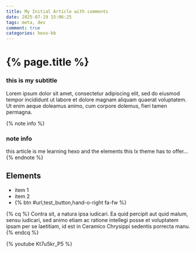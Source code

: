 ```yaml
---
title: My Initial Article with comments
date: 2025-07-19 15:06:25
tags: meta, dev
comment: true
categories: hexo-kb
---
```


# {% page.title %}

### this is my subtitle

Lorem ipsum dolor sit amet, consectetur adipiscing elit, sed do eiusmod tempor incididunt ut labore et dolore magnam aliquam quaerat voluptatem. Ut enim aeque doleamus animo, cum corpore dolemus, fieri tamen permagna.

{% note info %}

### note info

this article is me learning hexo and the elements this lx theme has to offer...
{% endnote %}

## Elements

- item 1
- item 2
- {% btn #url,test_button,hand-o-right fa-fw %}

{% cq %}
Contra sit, a natura ipsa iudicari. Ea quid percipit aut quid malum, sensu iudicari, sed animo etiam ac ratione intellegi posse et voluptatem ipsam per se laetitiam, id est in Ceramico Chrysippi sedentis porrecta manu.
{% endcq %}

{% youtube Kt7u5kr_P5 %}
